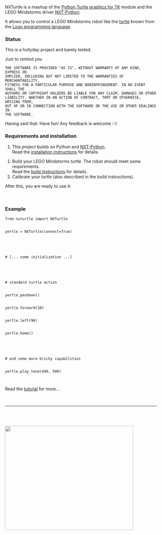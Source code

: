 NXTurtle is a mashup of the [Python Turtle graphics for TK](http://docs.python.org/library/turtle.html) module and the LEGO Mindstorms driver [NXT-Python](http://code.google.com/p/nxt-python/).

It allows you to control a LEGO Mindstorms robot like the [turtle](http://en.wikipedia.org/wiki/Turtle_(robot)) known from the [Logo programming language](http://en.wikipedia.org/wiki/Logo_(programming_language)).




### Status ###
This is a hollyday project and barely tested.

Just to remind you
```
THE SOFTWARE IS PROVIDED "AS IS", WITHOUT WARRANTY OF ANY KIND, EXPRESS OR
IMPLIED, INCLUDING BUT NOT LIMITED TO THE WARRANTIES OF MERCHANTABILITY,
FITNESS FOR A PARTICULAR PURPOSE AND NONINFRINGEMENT. IN NO EVENT SHALL THE
AUTHORS OR COPYRIGHT HOLDERS BE LIABLE FOR ANY CLAIM, DAMAGES OR OTHER
LIABILITY, WHETHER IN AN ACTION OF CONTRACT, TORT OR OTHERWISE, ARISING FROM,
OUT OF OR IN CONNECTION WITH THE SOFTWARE OR THE USE OR OTHER DEALINGS IN
THE SOFTWARE.
```

Having said that: Have fun!
Any feedback is welcome :-)


### Requirements  and installation ###

  1. This project builds on Python and [NXT-Python](http://code.google.com/p/nxt-python/).<br>Read the <a href='Installation.md'>installation instructions</a> for details.<br>
<ol><li>Build your LEGO Mindstorms turtle. The robot should meet some requirements.<br>Read the <a href='ConstructAndCalibrate.md'>build instructions</a> for details.<br>
</li><li>Calibrate your turtle (also described in the build instructions).</li></ol>

After this, you are ready to use it:<br>
<br>
<br>
<h3>Example</h3>

<pre><code>from nxturtle import NXTurtle<br>
yertle = NXTurtle(connect=True)<br>
<br>
# [... some initialization ...]<br>
<br>
# standard turtle action<br>
yertle.pendown()<br>
yertle.forward(10)<br>
yertle.left(90)<br>
yertle.home()<br>
<br>
# and some more bricky capabilities<br>
yertle.play_tone(440, 500)<br>
</code></pre>

Read the <a href='Tutorial.md'>tutorial</a> for more...<br>
<br>
<br>
<hr><br>
<br>
<br>
<a href='http://www.youtube.com/watch?feature=player_embedded&v=5xIK6iFTDzM' target='_blank'><img src='http://img.youtube.com/vi/5xIK6iFTDzM/0.jpg' width='425' height=344 /></a>